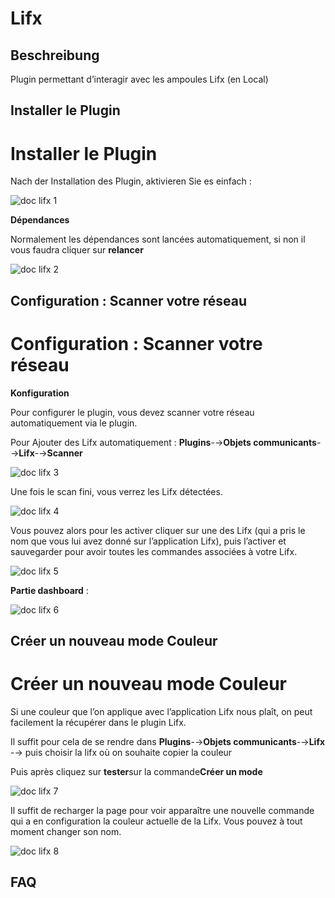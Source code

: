 Lifx 
====

Beschreibung 
-----------

Plugin permettant d’interagir avec les ampoules Lifx (en Local)

Installer le Plugin 
-------------------

Installer le Plugin 
===================

Nach der Installation des Plugin, aktivieren Sie es einfach :

![doc lifx 1](../images/doc_lifx_1.png)

**Dépendances**

Normalement les dépendances sont lancées automatiquement, si non il vous
faudra cliquer sur **relancer**

![doc lifx 2](../images/doc_lifx_2.png)

Configuration : Scanner votre réseau 
------------------------------------

Configuration : Scanner votre réseau 
====================================

**Konfiguration**

Pour configurer le plugin, vous devez scanner votre réseau
automatiquement via le plugin.

Pour Ajouter des Lifx automatiquement : **Plugins**-→**Objets
communicants**-→**Lifx**-→**Scanner**

![doc lifx 3](../images/doc_lifx_3.png)

Une fois le scan fini, vous verrez les Lifx détectées.

![doc lifx 4](../images/doc_lifx_4.png)

Vous pouvez alors pour les activer cliquer sur une des Lifx (qui a pris
le nom que vous lui avez donné sur l’application Lifx), puis l’activer
et sauvegarder pour avoir toutes les commandes associées à votre Lifx.

![doc lifx 5](../images/doc_lifx_5.png)

**Partie dashboard** :

![doc lifx 6](../images/doc_lifx_6.png)

Créer un nouveau mode Couleur 
-----------------------------

Créer un nouveau mode Couleur 
=============================

Si une couleur que l’on applique avec l’application Lifx nous plaît, on
peut facilement la récupérer dans le plugin Lifx.

Il suffit pour cela de se rendre dans **Plugins**-→**Objets
communicants**-→**Lifx** -→ puis choisir la lifx où on souhaite copier
la couleur

Puis après cliquez sur **tester**sur la commande**Créer un mode**

![doc lifx 7](../images/doc_lifx_7.png)

Il suffit de recharger la page pour voir apparaître une nouvelle
commande qui a en configuration la couleur actuelle de la Lifx. Vous
pouvez à tout moment changer son nom.

![doc lifx 8](../images/doc_lifx_8.png)

FAQ 
---
